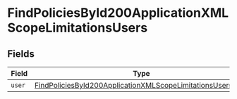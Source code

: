 # FindPoliciesById200ApplicationXMLScopeLimitationsUsers


## Fields

| Field                                                                                                                                               | Type                                                                                                                                                | Required                                                                                                                                            | Description                                                                                                                                         |
| --------------------------------------------------------------------------------------------------------------------------------------------------- | --------------------------------------------------------------------------------------------------------------------------------------------------- | --------------------------------------------------------------------------------------------------------------------------------------------------- | --------------------------------------------------------------------------------------------------------------------------------------------------- |
| `user`                                                                                                                                              | [FindPoliciesById200ApplicationXMLScopeLimitationsUsersUser](../../models/operations/findpoliciesbyid200applicationxmlscopelimitationsusersuser.md) | :heavy_minus_sign:                                                                                                                                  | N/A                                                                                                                                                 |